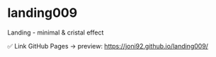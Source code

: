 # landing009
Landing - minimal  &amp; cristal effect

✅ Link GitHub Pages -> preview: https://joni92.github.io/landing009/
